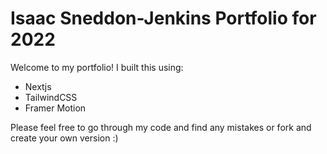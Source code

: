# Isaac Sneddon-Jenkins Portfolio for 2022

Welcome to my portfolio! I built this using:

-   Nextjs
-   TailwindCSS
-   Framer Motion

Please feel free to go through my code and find any mistakes or fork and create your own version :)
